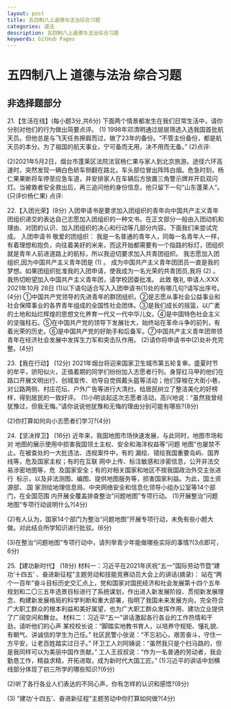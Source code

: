 ```yaml
---
layout: post
title: 五四制八上道德与法治综合习题
categories: 道法
description: 五四制八上道德与法治综合习题 
keywords: GitHub Pages
---
```

# 五四制八上 道德与法治 综合习题
## 非选择题部分
   21.【生活在线】(每小题3分,共6分)
下面两个情景都发生在我们日常生活中，请你分别对他们的行为做出简要点评。
(1) 1998年邓清明通过层层筛选入选我国首批航天员。但他总是与飞天任务擦肩而过，做了23年的备份。“不管主份备份，都是航天员的本分。为了祖国的航天事业，宁可备而无用，决不用而无备。”
(2)点评:

(2)2021年5月2日，烟台市蓬莱区法院法官杨仁果与家人到北京旅游。途径六环高速时，突然发现一辆白色轿车侧翻在路北，车头部位冒出阵阵白烟。危急时刻，杨仁果果断将车停至应急车道，并安排家人在车辆后方放置三角警示牌并开启双闪灯。当被救者安全救出后，再三追问他的身份信息，他只留下一句“山东蓬莱人”。(只评价杨仁果)
点评:

22.【入团光荣】(8分)
入团申请书是要求加入团组织的青年向中国共产主义青年团组织递交的表达自己志愿加入团组织的一种文书。在正文部分一般由入团动机和理由、对团的认识、加入团组织的决心和行动等几部分内容。下面我们来尝试完成。
入团申请书
敬爱的团组织：
我是一名普通的青年人，同每一名青年人一样，有着理想和抱负，向往着美好的米来，而这开始都需要有一个指路的标灯，团组织就是青年人前进道路上的航标，所以我迫切要求加入共青团组织。
我志愿加入团组织,因为中国共产主义青年团是 (1)                                 。
成为中国共产主义青年团团员一直是我的梦想。如果团组织批准我的入团申请，使我成为一名光荣的共青团员,我将 (2)                                          。
我热切盼望加入中国共产主义青年团，请学校团委批准。
此致
敬礼
申请人:XXX
2021年10月 28日
(1)以下语句适合写入入团申请书(1)处的有哪几句?请写出序号。(4分)
①中国共产党领导的先进青年的群团组织。②是志愿从事社会公益事业和社会保障事业的各界青年组成的全国性社会团体。③是我们成长的摇篮，以广袤的土地和灿烂辉煌的思想文化养育一代又一代中华儿女。④是中国特色社会主义的坚强柱石。⑤在中国共产党的领导下发展壮大，始终站在革命斗争的前列，有着光荣的历史。⑥是中国共产党的好助手和后备军。⑦中国共产主义青年团带领青年在经济社会发展中发挥生力军和突击队作用。
(2)请你将申请书中(2)处补充完整。(4分)


23.【我在行动】 (12分)
2021年烟台将迎来国家卫生城市第五轮复审。盛夏时节的牟平，骄阳似火，正值着期的同学们纷纷加入志愿者行列。身穿红马甲的他们在路口开展文明出行、创城宣传、劝导自觉佩戴头盔等活动；他们穿梭在大街小巷，对公路两侧、村庄花坛、户外广告等进行大清扫，给居民树立了整洁美化的好榜样，得到居民的一致好评。
(1)小明谈起这次志愿者活动，高兴地说：“虽然我曾经犹豫过，但我无悔。”请你说说他犹豫和无悔的理由分别可能有哪些?(8分)






(2)你打算如何向小志愿者们学习?(4分)





24.【坚决捍卫】 (16分)
近年来，我国地图市场快速发展，与此同时，地图市场和对
地图的展示使用中损害我国领土主权、安全和海洋权益等“问题
地图”也屡禁不止。在被查处的一大批违法、违规案件中，有的
漏绘、错绘我国重要岛屿、国界线等，危及国家主权；有的在互联
网中上传、标注敏感和涉密信息，公开非法交易涉密地图等，危 
及国家安全；有的对相关国家和地区不按我国政治外交主张进行 
标示，以及非法测图、编图、提供地图服务等，损害国家利益。为此，国土资源部、.国
家测绘地理信息局、中央网络安全和信息化领导小组办公室等14个部门，在全国范围
内开展全覆盖排查整治“问题地图”专项行动。
(1)开展整治“问题地图”专项行动说明什么?(4分)




(2)有人认为，国家14个部门为整治“问题地图”开展专项行动，未免有些小题大做。对此结合所学知识进行批驳。(6分)






(3)在整治“问题地图”专项行动中，请列举青少年能做哪些实际的事情?(3点即可，6分)



25.【建功新时代】 (18分)
材料一：习近平在2021年庆祝“五一”国际劳动节暨“建功‘十四五’ 、奋进新征程”主题劳动和技能竞赛动员大会上的讲话(摘录)：
站在“两个一百年”奋斗目标历史交汇点上，党和国家对国民经济和社会发展第十四个五年规划和二〇三五年选景目标进行了系统谋划，作出进入新发展阶段、贯彻新发展理念、构建新发展格局的科学判断和重大部署，指明了我国未来发展方向，完全符合广大职工群众的根本利益和美好属望，也为广大职工群众发挥作用、建功立业提供了广阔空间和舞台。
材料二：习近平“五一”讲话激起各行各业的工作热情和干劲，请听他们的心声
某校校长说：“脚踏实地教书育人，以培养守规矩、懂礼貌、有朝气、讲诚信的学生为己任。”
社区民警小张说：“不忘初心，艰苦奋斗，守住一方平安，让老百姓踏实过日子。”
环卫工人刘阿姨说：“虽然我只是个扫马路的，但是我同样可以为美丽中国作贡献。”
工人王叔叔说：“作为一名普通的劳动者，我会勤恳工作，精益求精，开拓进取，成为新时代大国工匠。”
(1)习近平的讲话中划横线部分体现了初三所学的哪些知识?(6分)




(2)听了各行各业人们表达的不同心声，你有怎样的认识和感悟?(8分)






(3) “建功‘十四五’、奋进新征程”主题劳动中你打算如何做?(4分)
